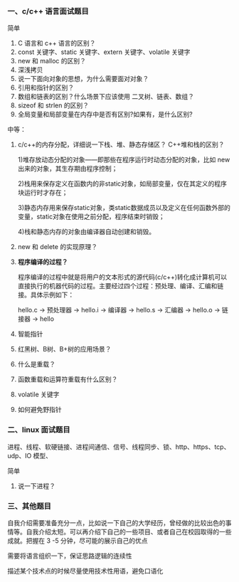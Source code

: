 ### 一、c/c++ 语言面试题目

简单

1. C 语言和 c++ 语言的区别？
2. const 关键字、static 关键字、extern 关键字、volatile 关键字
3. new 和 malloc 的区别？
4. 深浅拷贝
5. 说一下面向对象的思想，为什么需要面对对象？
6. 引用和指针的区别？
7. 数组和链表的区别？什么场景下应该使用 二叉树、链表、数组？
8. sizeof 和 strlen 的区别？
9. 全局变量和局部变量在内存中是否有区别?如果有，是什么区别?

中等：

1. c/c++的内存分配，详细说一下栈、堆、静态存储区？ C++堆和栈的区别？

   1)堆存放动态分配的对象——即那些在程序运行时动态分配的对象，比如 new 出来的对象，其生存期由程序控制；

   2)栈用来保存定义在函数内的非static对象，如局部变量，仅在其定义的程序块运行时才存在；

   3)静态内存用来保存static对象，类static数据成员以及定义在任何函数外部的变量，static对象在使用之前分配，程序结束时销毁；

   4)栈和静态内存的对象由编译器自动创建和销毁。

2. new 和 delete 的实现原理？

3. **程序编译的过程？**

   程序编译的过程中就是将用户的文本形式的源代码(c/c++)转化成计算机可以直接执行的机器代码的过程。主要经过四个过程：预处理、编译、汇编和链接。具体示例如下： 

   hello.c -> 预处理器 -> hello.i -> 编译器 -> hello.s -> 汇编器 -> hello.o -> 链接器 -> hello 

4. 智能指针

5. 红黑树、B树、B+树的应用场景？

6. 什么是重载？

7. 函数重载和运算符重载有什么区别？

8. volatile 关键字

9. 如何避免野指针

### 二、linux 面试题目

进程、线程、软硬链接、进程间通信、信号、线程同步、锁、http、https、tcp、udp、IO 模型、

简单

1. 说一下进程？

### 三、其他题目

自我介绍需要准备充分一点，比如说一下自己的大学经历，曾经做的比较出色的事情等。自我介绍太短。可以再介绍下自己的一些项目、或者自己在校园取得的一些成就。把握在 3 -5 分钟，尽可能的展示自己的优点

需要将语言组织一下，保证思路逻辑的连续性

描述某个技术点的时候尽量使用技术性用语，避免口语化